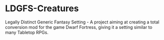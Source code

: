 # LDGFS-Creatures
Legally Distinct Generic Fantasy Setting - A project aiming at creating a total conversion mod for the game Dwarf Fortress, giving it a setting similar to many Tabletop RPGs. 
